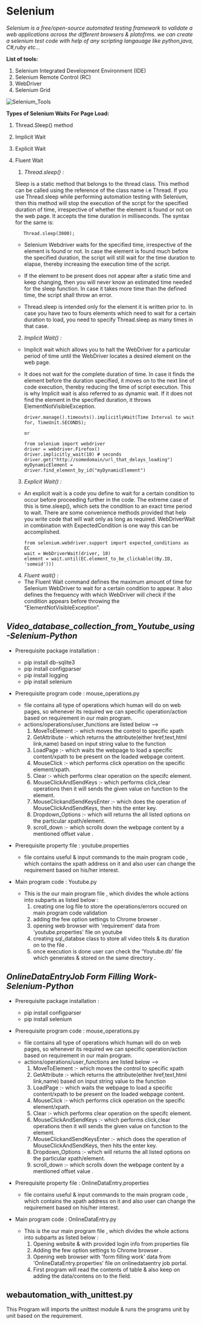 # Selenium 

*Selenium is a free/open-source automated testing framework to validate a web applications across the different browsers & platofrms. we can create a selenium test code with help of any scripting langauage like python,java, C#,ruby etc...*
  
  **List of tools:**
  
  1. Selenium Integrated Development Environment (IDE)
  2. Selenium Remote Control (RC)
  3. WebDriver
  4. Selenium Grid
  
  ![Selenium_Tools](https://www.guru99.com/images/SeleniumSuite.png)


  **Types of Selenium Waits For Page Load:**
  
  1. Thread.Sleep() method
  2. Implicit Wait
  3. Explicit Wait
  4. Fluent Wait
  
     1. *Thread.sleep() :*
     
      Sleep is a static method that belongs to the thread class. This method can be called using the reference of the class name i.e Thread. If you use Thread.sleep while performing automation testing with Selenium, then this method will stop the execution of the script for the specified duration of time, irrespective of whether the element is found or not on the web page. It accepts the time duration in milliseconds. The syntax for the same is:

            Thread.sleep(3000);
         
     - Selenium Webdriver waits for the specified time, irrespective of the element is found or not. In case the element is found much before the specified duration, the script will still wait for the time duration to elapse, thereby increasing the execution time of the script.
     
     - If the element to be present does not appear after a static time and keep changing, then you will never know an estimated time needed for the sleep function. In case it takes more time than the defined time, the script shall throw an error. 
     
     - Thread.sleep is intended only for the element it is written prior to. In case you have two to fours elements which need to wait for a certain duration to load, you need to specify Thread.sleep as many times in that case.

     2. *Implicit Wait() :*
     
      - Implicit wait which allows you to halt the WebDriver for a particular period of time until the WebDriver locates a desired element on the web page.
      
      - It does not wait for the complete duration of time. In case it finds the element before the duration specified, it moves on to the next line of code execution, thereby reducing the time of script execution. This is why Implicit wait is also referred to as dynamic wait. If it does not find the element in the specified duration, it throws ElementNotVisibleException.
      
            driver.manage().timeouts().implicitlyWait(Time Interval to wait for, TimeUnit.SECONDS);
            
            or
            
            from selenium import webdriver
            driver = webdriver.Firefox()
            driver.implicitly_wait(10) # seconds
            driver.get("http://somedomain/url_that_delays_loading")
            myDynamicElement = driver.find_element_by_id("myDynamicElement")
            
     3. *Explicit Wait() :*
     
      - An explicit wait is a code you define to wait for a certain condition to occur before proceeding further in the code. The extreme case of this is time.sleep(), which sets the condition to an exact time period to wait. There are some convenience methods provided that help you write code that will wait only as long as required. WebDriverWait in combination with ExpectedCondition is one way this can be accomplished.
      
            from selenium.webdriver.support import expected_conditions as EC
            wait = WebDriverWait(driver, 10)
            element = wait.until(EC.element_to_be_clickable((By.ID, 'someid')))

     4. *Fluent wait() :*

      - The Fluent Wait command defines the maximum amount of time for Selenium WebDriver to wait for a certain condition to appear. It also defines the frequency with which WebDriver will check if the condition appears before throwing the “ElementNotVisibleException”.


## ***Video_database_collection_from_Youtube_using-Selenium-Python***

* Prerequisite package installation :
  - pip install db-sqlite3
  - pip install configparser
  - pip install logging
  - pip install selenium
    
       
 * Prerequisite program code :  mouse_operations.py
   - file contains all type of operations which human will do on web pages, so whenever its required we can specific operation/action based on requirement in our main program.
   - actions/operations/user_functions are listed below -->
     1. MoveToElement :- which moves the control to specific xpath 
     2. GetAttribute  :- which returns the attribute(either href,text,html link,name) based on input string value to the function
     3. LoadPage :- which waits the webpage to load a specific content/xpath to be present on the loaded webpage content.
     4. MouseClick :- which performs click operation on the specific element/xpath.
     5. Clear :- which performs clear operation on the specifc element.
     6. MouseClickAndSendKeys :- which performs click,clear operations then it will sends the given value on function to the element.
     7. MouseClickandSendKeysEnter :- which does the operation of MouseClickAndSendKeys, then hits the enter key.
     8. Dropdown_Options :- which will returns the all listed options on the particular xpath/element.
     9. scroll_down :- which scrolls down the webpage content by a mentioned offset value .
   
   
* Prerequisite property file : youtube.properties
  - file contains useful & input commands to the main program code , which contains the xpath address on it and also user can change the requirement based on his/her interest.
  
  
* Main program code : Youtube.py
  - This is the our main program file , which divides the whole actions into subparts as listed below :
      1. creating one log file to store the operations/errors occured on main program code validation 
      2. adding the few option settings to Chrome browser .
      3. opening web browser with 'requirement' data from 'youtube.properties' file on youtube 
      4. creating sql_databse class to store all video titels & its duration on to the file .
      5. once execution is done user can check the 'Youtube.db' file which generates & stored on the same directory .



## ***OnlineDataEntryJob Form Filling Work-Selenium-Python***

* Prerequisite package installation :
  - pip install configparser
  - pip install selenium
  
* Prerequisite program code :  mouse_operations.py
   - file contains all type of operations which human will do on web pages, so whenever its required we can specific operation/action based on requirement in our main program.
   - actions/operations/user_functions are listed below -->
     1. MoveToElement :- which moves the control to specific xpath 
     2. GetAttribute  :- which returns the attribute(either href,text,html link,name) based on input string value to the function
     3. LoadPage :- which waits the webpage to load a specific content/xpath to be present on the loaded webpage content.
     4. MouseClick :- which performs click operation on the specific element/xpath.
     5. Clear :- which performs clear operation on the specifc element.
     6. MouseClickAndSendKeys :- which performs click,clear operations then it will sends the given value on function to the element.
     7. MouseClickandSendKeysEnter :- which does the operation of MouseClickAndSendKeys, then hits the enter key.
     8. Dropdown_Options :- which will returns the all listed options on the particular xpath/element.
     9. scroll_down :- which scrolls down the webpage content by a mentioned offset value .
     
* Prerequisite property file : OnlineDataEntry.properties
  - file contains useful & input commands to the main program code , which contains the xpath address on it and also user can change the requirement based on his/her interest.
  
* Main program code : OnlineDataEntry.py
  - This is the our main program file , which divides the whole actions into subparts as listed below :
      1. Opening website & with provided login info from properties file 
      2. Adding the few option settings to Chrome browser .
      3. Opening web browser with 'form filling work' data from 'OnlineDataEntry.properties' file on onlinedataentry job portal. 
      4. First program will read the contents of table & also keep on adding the data/contens on to the field.


## webautomation_with_unittest.py

  This Program will imports the unittest module & runs the programs unit by unit based on the requirement.
